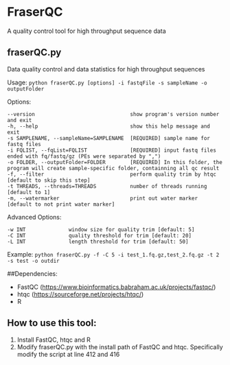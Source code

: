 # FraserQC
A quality control tool for high throughput sequence data

## fraserQC.py
Data quality control and data statistics for high throughput sequences

Usage:
`python fraserQC.py [options] -i fastqFile -s sampleName -o outputFolder`

Options:

    --version                               show program's version number and exit
    -h, --help                              show this help message and exit
    -s SAMPLENAME, --sampleName=SAMPLENAME  [REQUIRED] sample name for fastq files
    -i FQLIST, --fqList=FQLIST              [REQUIRED] input fastq files ended with fq/fastq/gz (PEs were separated by ",")
    -o FOLDER, --outputFolder=FOLDER        [REQUIRED] In this folder, the program will create sample-specific folder, containning all qc result 
    -f, --filter                            perform quality trim by htqc [default to skip this step]
    -t THREADS, --threads=THREADS           number of threads running [default to 1]
    -m, --watermarker                       print out water marker [default to not print water marker]

  Advanced Options:

    -w INT              window size for quality trim [default: 5]
    -C INT              quality threshold for trim [default: 20]
    -L INT              length threshold for trim [default: 50]

Example:
`python fraserQC.py -f -C 5 -i test_1.fq.gz,test_2.fq.gz -t 2 -s test -o outdir`

##Dependencies:
- FastQC (https://www.bioinformatics.babraham.ac.uk/projects/fastqc/)
- htqc (https://sourceforge.net/projects/htqc/)
- R

## How to use this tool:
1. Install FastQC, htqc and R
2. Modify fraserQC.py with the install path of FastQC and htqc. Specifically modify the script at line 412 and 416

